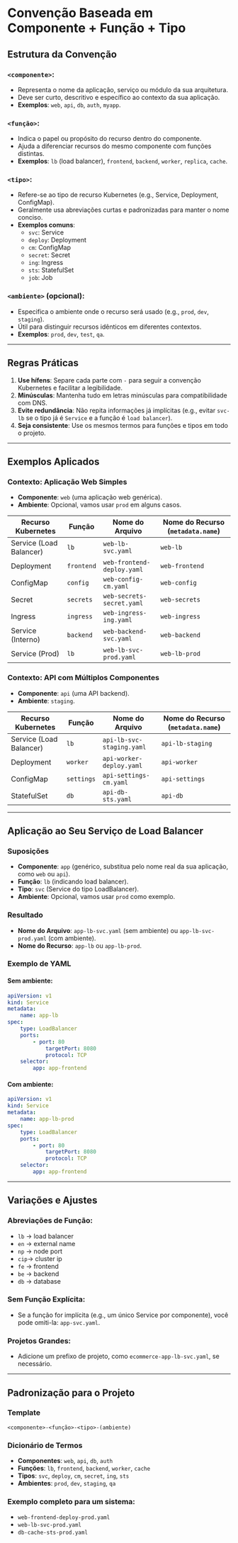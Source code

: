 # Convenção Baseada em Componente + Função + Tipo

## Estrutura da Convenção

### `<componente>`:

- Representa o nome da aplicação, serviço ou módulo da sua arquitetura.
- Deve ser curto, descritivo e específico ao contexto da sua aplicação.
- **Exemplos**: `web`, `api`, `db`, `auth`, `myapp`.

### `<função>`:

- Indica o papel ou propósito do recurso dentro do componente.
- Ajuda a diferenciar recursos do mesmo componente com funções distintas.
- **Exemplos**: `lb` (load balancer), `frontend`, `backend`, `worker`, `replica`, `cache`.

### `<tipo>`:

- Refere-se ao tipo de recurso Kubernetes (e.g., Service, Deployment, ConfigMap).
- Geralmente usa abreviações curtas e padronizadas para manter o nome conciso.
- **Exemplos comuns**:
  - `svc`: Service
  - `deploy`: Deployment
  - `cm`: ConfigMap
  - `secret`: Secret
  - `ing`: Ingress
  - `sts`: StatefulSet
  - `job`: Job

### `<ambiente>` (opcional):

- Especifica o ambiente onde o recurso será usado (e.g., `prod`, `dev`, `staging`).
- Útil para distinguir recursos idênticos em diferentes contextos.
- **Exemplos**: `prod`, `dev`, `test`, `qa`.

---

## Regras Práticas

1. **Use hífens**: Separe cada parte com `-` para seguir a convenção Kubernetes e facilitar a legibilidade.
2. **Minúsculas**: Mantenha tudo em letras minúsculas para compatibilidade com DNS.
3. **Evite redundância**: Não repita informações já implícitas (e.g., evitar `svc-lb` se o tipo já é `Service` e a função é `load balancer`).
4. **Seja consistente**: Use os mesmos termos para funções e tipos em todo o projeto.

---

## Exemplos Aplicados

### Contexto: Aplicação Web Simples

- **Componente**: `web` (uma aplicação web genérica).
- **Ambiente**: Opcional, vamos usar `prod` em alguns casos.

| Recurso Kubernetes      | Função     | Nome do Arquivo            | Nome do Recurso (`metadata.name`) |
| ----------------------- | ---------- | -------------------------- | --------------------------------- |
| Service (Load Balancer) | `lb`       | `web-lb-svc.yaml`          | `web-lb`                          |
| Deployment              | `frontend` | `web-frontend-deploy.yaml` | `web-frontend`                    |
| ConfigMap               | `config`   | `web-config-cm.yaml`       | `web-config`                      |
| Secret                  | `secrets`  | `web-secrets-secret.yaml`  | `web-secrets`                     |
| Ingress                 | `ingress`  | `web-ingress-ing.yaml`     | `web-ingress`                     |
| Service (Interno)       | `backend`  | `web-backend-svc.yaml`     | `web-backend`                     |
| Service (Prod)          | `lb`       | `web-lb-svc-prod.yaml`     | `web-lb-prod`                     |

### Contexto: API com Múltiplos Componentes

- **Componente**: `api` (uma API backend).
- **Ambiente**: `staging`.

| Recurso Kubernetes      | Função     | Nome do Arquivo           | Nome do Recurso (`metadata.name`) |
| ----------------------- | ---------- | ------------------------- | --------------------------------- |
| Service (Load Balancer) | `lb`       | `api-lb-svc-staging.yaml` | `api-lb-staging`                  |
| Deployment              | `worker`   | `api-worker-deploy.yaml`  | `api-worker`                      |
| ConfigMap               | `settings` | `api-settings-cm.yaml`    | `api-settings`                    |
| StatefulSet             | `db`       | `api-db-sts.yaml`         | `api-db`                          |

---

## Aplicação ao Seu Serviço de Load Balancer

### Suposições

- **Componente**: `app` (genérico, substitua pelo nome real da sua aplicação, como `web` ou `api`).
- **Função**: `lb` (indicando load balancer).
- **Tipo**: `svc` (Service do tipo LoadBalancer).
- **Ambiente**: Opcional, vamos usar `prod` como exemplo.

### Resultado

- **Nome do Arquivo**: `app-lb-svc.yaml` (sem ambiente) ou `app-lb-svc-prod.yaml` (com ambiente).
- **Nome do Recurso**: `app-lb` ou `app-lb-prod`.

### Exemplo de YAML

#### Sem ambiente:

```yaml
apiVersion: v1
kind: Service
metadata:
    name: app-lb
spec:
    type: LoadBalancer
    ports:
        - port: 80
            targetPort: 8080
            protocol: TCP
    selector:
        app: app-frontend
```

#### Com ambiente:

```yaml
apiVersion: v1
kind: Service
metadata:
    name: app-lb-prod
spec:
    type: LoadBalancer
    ports:
        - port: 80
            targetPort: 8080
            protocol: TCP
    selector:
        app: app-frontend
```

---

## Variações e Ajustes

### Abreviações de Função:

- `lb` → load balancer
- `en` → external name
- `np` → node port
- `cip`→ cluster ip
- `fe` → frontend
- `be` → backend
- `db` → database

### Sem Função Explícita:

- Se a função for implícita (e.g., um único Service por componente), você pode omiti-la: `app-svc.yaml`.

### Projetos Grandes:

- Adicione um prefixo de projeto, como `ecommerce-app-lb-svc.yaml`, se necessário.

---

## Padronização para o Projeto

### Template

`<componente>-<função>-<tipo>-(ambiente)`

### Dicionário de Termos

- **Componentes**: `web`, `api`, `db`, `auth`
- **Funções**: `lb`, `frontend`, `backend`, `worker`, `cache`
- **Tipos**: `svc`, `deploy`, `cm`, `secret`, `ing`, `sts`
- **Ambientes**: `prod`, `dev`, `staging`, `qa`

### Exemplo completo para um sistema:

- `web-frontend-deploy-prod.yaml`
- `web-lb-svc-prod.yaml`
- `db-cache-sts-prod.yaml`
